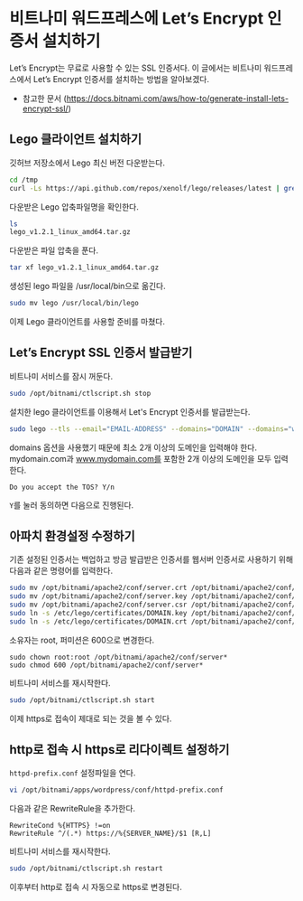 # 비트나미 워드프레스에 Let’s Encrypt 인증서 설치하기

Let’s Encrypt는 무료로 사용할 수 있는 SSL 인증서다. 이 글에서는 비트나미 워드프레스에서 Let’s Encrypt 인증서를 설치하는 방법을 알아보겠다.

- 참고한 문서 (https://docs.bitnami.com/aws/how-to/generate-install-lets-encrypt-ssl/)

## Lego 클라이언트 설치하기

깃허브 저장소에서 Lego 최신 버전 다운받는다.
```bash
cd /tmp
curl -Ls https://api.github.com/repos/xenolf/lego/releases/latest | grep browser_download_url | grep linux_amd64 | cut -d '"' -f 4 | wget -i - tar xf lego_vX.Y.Z_linux_amd64.tar.gz
```

다운받은 Lego 압축파일명을 확인한다.
```bash
ls
lego_v1.2.1_linux_amd64.tar.gz
```

다운받은 파일 압축을 푼다. 
```bash
tar xf lego_v1.2.1_linux_amd64.tar.gz
```

생성된 lego 파일을 /usr/local/bin으로 옮긴다. 
```bash
sudo mv lego /usr/local/bin/lego
```
이제 Lego 클라이언트를 사용할 준비를 마쳤다.


## Let’s Encrypt SSL 인증서 발급받기

비트나미 서비스를 잠시 꺼둔다.
```bash
sudo /opt/bitnami/ctlscript.sh stop
```

설치한 lego 클라이언트를 이용해서 Let's Encrypt 인증서를 발급받는다.
```bash
sudo lego --tls --email="EMAIL-ADDRESS" --domains="DOMAIN" --domains="www.DOMAIN" --path="/etc/lego" run
```
domains 옵션을 사용했기 때문에 최소 2개 이상의 도메인을 입력해야 한다. mydomain.com과 www.mydomain.com를 포함한 2개 이상의 도메인을 모두 입력한다.

```
Do you accept the TOS? Y/n
```

`Y`를 눌러 동의하면 다음으로 진행된다.


## 아파치 환경설정 수정하기

기존 설정된 인증서는 백업하고 방금 발급받은 인증서를 웹서버 인증서로 사용하기 위해 다음과 같은 명령어를 입력한다. 

```bash
sudo mv /opt/bitnami/apache2/conf/server.crt /opt/bitnami/apache2/conf/server.crt.old
sudo mv /opt/bitnami/apache2/conf/server.key /opt/bitnami/apache2/conf/server.key.old
sudo mv /opt/bitnami/apache2/conf/server.csr /opt/bitnami/apache2/conf/server.csr.old
sudo ln -s /etc/lego/certificates/DOMAIN.key /opt/bitnami/apache2/conf/server.key
sudo ln -s /etc/lego/certificates/DOMAIN.crt /opt/bitnami/apache2/conf/server.crt
```

소유자는 root, 퍼미션은 600으로 변경한다.

```
sudo chown root:root /opt/bitnami/apache2/conf/server*
sudo chmod 600 /opt/bitnami/apache2/conf/server*
```


비트나미 서비스를 재시작한다.
```bash
sudo /opt/bitnami/ctlscript.sh start
```

이제 https로 접속이 제대로 되는 것을 볼 수 있다.


## http로 접속 시 https로 리다이렉트 설정하기

``httpd-prefix.conf`` 설정파일을 연다.
```bash
vi /opt/bitnami/apps/wordpress/conf/httpd-prefix.conf
```

다음과 같은 RewriteRule을 추가한다. 
```
RewriteCond %{HTTPS} !=on
RewriteRule ^/(.*) https://%{SERVER_NAME}/$1 [R,L]
```

비트나미 서비스를 재시작한다.
```bash
sudo /opt/bitnami/ctlscript.sh restart
```

이후부터 http로 접속 시 자동으로 https로 변경된다. 

